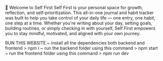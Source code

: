 🌱 Welcome to Self First
Self First is your personal space for growth, reflection, and self-prioritization. This all-in-one journal and habit tracker was built to help you take control of your daily life — one entry, one habit, one step at a time. Whether you're writing about your day, setting goals, building routines, or simply checking in with yourself, Self First empowers you to stay mindful, motivated, and aligned with your own journey.

RUN THIS WEBSITE 
~ install all the dependencies both backend and frontend
    > npm i
~ run the backend folder using this command
    > npm start
~ run the frontend folder using this command
    > npm run dev